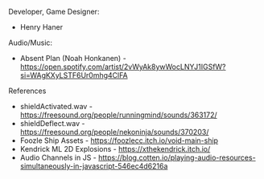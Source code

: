 Developer, Game Designer: 
- Henry Haner

Audio/Music: 
- Absent Plan (Noah Honkanen) - https://open.spotify.com/artist/2vWyAk8ywWocLNYJ1IGSfW?si=WAgKXyLSTF6Ur0mhg4ClFA

References
- shieldActivated.wav - https://freesound.org/people/runningmind/sounds/363172/
- shieldDeflect.wav - https://freesound.org/people/nekoninja/sounds/370203/
- Foozle Ship Assets - https://foozlecc.itch.io/void-main-ship
- Kendrick ML 2D Explosions - https://xthekendrick.itch.io/
- Audio Channels in JS - https://blog.cotten.io/playing-audio-resources-simultaneously-in-javascript-546ec4d6216a
